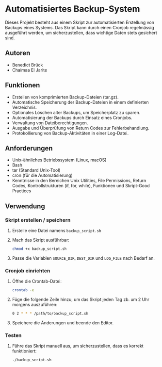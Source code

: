 # Automatisiertes Backup-System

Dieses Projekt besteht aus einem Skript zur automatisierten Erstellung von Backups eines Systems. Das Skript kann durch einen Cronjob regelmässig ausgeführt werden, um sicherzustellen, dass wichtige Daten stets gesichert sind.

## Autoren

- Benedict Brück
- Chaimaa El Jarite

## Funktionen

- Erstellen von komprimierten Backup-Dateien (tar.gz).
- Automatische Speicherung der Backup-Dateien in einem definierten Verzeichnis.
- Optionales Löschen alter Backups, um Speicherplatz zu sparen.
- Automatisierung der Backups durch Einsatz eines Cronjobs.
- Verwaltung von Dateiberechtigungen.
- Ausgabe und Überprüfung von Return Codes zur Fehlerbehandlung.
- Protokollierung von Backup-Aktivitäten in einer Log-Datei.

## Anforderungen

- Unix-ähnliches Betriebssystem (Linux, macOS)
- Bash
- tar (Standard Unix-Tool)
- cron (für die Automatisierung)
- Kenntnisse in den Bereichen Unix Utilities, File Permissions, Return Codes, Kontrollstrukturen (if, for, while), Funktionen und Skript-Good Practices

## Verwendung

### Skript erstellen / speichern

1. Erstelle eine Datei namens `backup_script.sh` 

2. Mach das Skript ausführbar:

    ```bash
    chmod +x backup_script.sh
    ```

3. Passe die Variablen `SOURCE_DIR`, `DEST_DIR` und `LOG_FILE` nach Bedarf an.

### Cronjob einrichten

1. Öffne die Crontab-Datei:

    ```bash
    crontab -e
    ```

2. Füge die folgende Zeile hinzu, um das Skript jeden Tag zb. um 2 Uhr morgens auszuführen:

    ```bash
    0 2 * * * /path/to/backup_script.sh
    ```

3. Speichere die Änderungen und beende den Editor.

### Testen

1. Führe das Skript manuell aus, um sicherzustellen, dass es korrekt funktioniert:

    ```bash
    ./backup_script.sh
    ```


